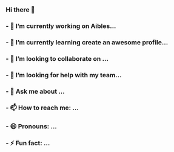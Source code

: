 ### Hi there 👋
### - 🔭 I’m currently working on Aibles...
### - 🌱 I’m currently learning create an awesome profile...
### - 👯 I’m looking to collaborate on ...
### - 🤔 I’m looking for help with my team...
### - 💬 Ask me about ...
### - 📫 How to reach me: ...
### - 😄 Pronouns: ...
### - ⚡ Fun fact: ...

<!--
**ryan2kptit/ryan2kptit** is a ✨ _special_ ✨ repository because its `README.md` (this file) appears on your GitHub profile.

Here are some ideas to get you started:

- 🔭 I’m currently working on ...
- 🌱 I’m currently learning ...
- 👯 I’m looking to collaborate on ...
- 🤔 I’m looking for help with ...
- 💬 Ask me about ...
- 📫 How to reach me: ...
- 😄 Pronouns: ...
- ⚡ Fun fact: ...
-->
